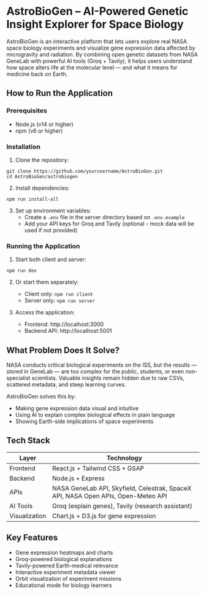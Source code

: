 # AstroBioGen – AI-Powered Genetic Insight Explorer for Space Biology

AstroBioGen is an interactive platform that lets users explore real NASA space biology experiments and visualize gene expression data affected by microgravity and radiation. By combining open genetic datasets from NASA GeneLab with powerful AI tools (Groq + Tavily), it helps users understand how space alters life at the molecular level — and what it means for medicine back on Earth.

## How to Run the Application

### Prerequisites
- Node.js (v14 or higher)
- npm (v6 or higher)

### Installation

1. Clone the repository:
```
git clone https://github.com/yourusername/AstroBioGen.git
cd AstroBioGen/astrobiogen
```

2. Install dependencies:
```
npm run install-all
```

3. Set up environment variables:
   - Create a `.env` file in the server directory based on `.env.example`
   - Add your API keys for Groq and Tavily (optional - mock data will be used if not provided)

### Running the Application

1. Start both client and server:
```
npm run dev
```

2. Or start them separately:
   - Client only: `npm run client`
   - Server only: `npm run server`

3. Access the application:
   - Frontend: http://localhost:3000
   - Backend API: http://localhost:5001

## What Problem Does It Solve?

NASA conducts critical biological experiments on the ISS, but the results — stored in GeneLab — are too complex for the public, students, or even non-specialist scientists. Valuable insights remain hidden due to raw CSVs, scattered metadata, and steep learning curves.

AstroBioGen solves this by:
- Making gene expression data visual and intuitive
- Using AI to explain complex biological effects in plain language
- Showing Earth-side implications of space experiments

## Tech Stack

| Layer | Technology |
|-------|------------|
| Frontend | React.js + Tailwind CSS + GSAP |
| Backend | Node.js + Express |
| APIs | NASA GeneLab API, Skyfield, Celestrak, SpaceX API, NASA Open APIs, Open-Meteo API |
| AI Tools | Groq (explain genes), Tavily (research assistant) |
| Visualization | Chart.js + D3.js for gene expression |

## Key Features

- Gene expression heatmaps and charts
- Groq-powered biological explanations
- Tavily-powered Earth-medical relevance
- Interactive experiment metadata viewer
- Orbit visualization of experiment missions
- Educational mode for biology learners
